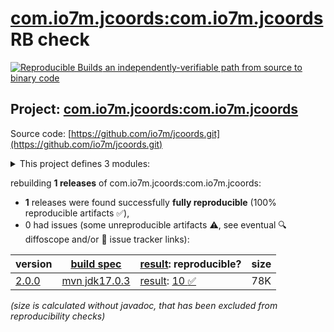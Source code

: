 [com.io7m.jcoords:com.io7m.jcoords](https://central.sonatype.com/artifact/com.io7m.jcoords/com.io7m.jcoords/versions) RB check
=======

[![Reproducible Builds](https://reproducible-builds.org/images/logos/rb.svg) an independently-verifiable path from source to binary code](https://reproducible-builds.org/)

## Project: [com.io7m.jcoords:com.io7m.jcoords](https://central.sonatype.com/artifact/com.io7m.jcoords/com.io7m.jcoords/versions)

Source code: [https://github.com/io7m/jcoords.git](https://github.com/io7m/jcoords.git)

<details><summary>This project defines 3 modules:</summary>

* [com.io7m.jcoords:com.io7m.jcoords](https://central.sonatype.com/artifact/com.io7m.jcoords/com.io7m.jcoords/2.0.0)
* [com.io7m.jcoords:com.io7m.jcoords.core](https://central.sonatype.com/artifact/com.io7m.jcoords/com.io7m.jcoords.core/2.0.0)
* [com.io7m.jcoords:com.io7m.jcoords.documentation](https://central.sonatype.com/artifact/com.io7m.jcoords/com.io7m.jcoords.documentation/2.0.0)
</details>

rebuilding **1 releases** of com.io7m.jcoords:com.io7m.jcoords:
- **1** releases were found successfully **fully reproducible** (100% reproducible artifacts :white_check_mark:),
- 0 had issues (some unreproducible artifacts :warning:, see eventual :mag: diffoscope and/or :memo: issue tracker links):

| version | [build spec](/BUILDSPEC.md) | [result](https://reproducible-builds.org/docs/jvm/): reproducible? | size |
| -- | --------- | ------ | -- |
| [2.0.0](https://central.sonatype.com/artifact/com.io7m.jcoords/com.io7m.jcoords/2.0.0/pom) | [mvn jdk17.0.3](com.io7m.jcoords-2.0.0.buildspec) | [result](com.io7m.jcoords-2.0.0.buildinfo): [10 :white_check_mark: ](com.io7m.jcoords-2.0.0.buildcompare) | 78K |

<i>(size is calculated without javadoc, that has been excluded from reproducibility checks)</i>
